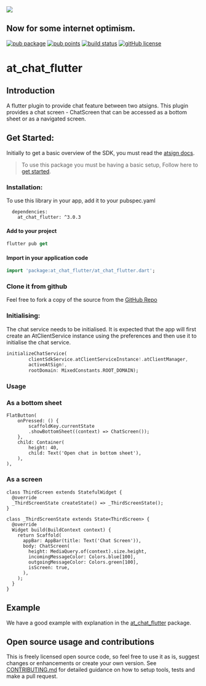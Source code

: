 <img src="https://atsign.dev/assets/img/@developersmall.png?sanitize=true">

## Now for some internet optimism.

[![pub package](https://img.shields.io/pub/v/at_chat_flutter)](https://pub.dev/packages/at_chat_flutter) [![pub points](https://badges.bar/at_chat_flutter/pub%20points)](https://pub.dev/packages/at_chat_flutter/score) [![build status](https://github.com/atsign-foundation/at_client_sdk/actions/workflows/at_client_sdk.yaml/badge.svg?branch=trunk)](https://github.com/atsign-foundation/at_client_sdk/actions/workflows/at_client_sdk.yaml) [![gitHub license](https://img.shields.io/badge/license-BSD3-blue.svg)](./LICENSE)


# at_chat_flutter

## Introduction

A flutter plugin to provide chat feature between two atsigns.
This plugin provides a chat screen - ChatScreen that can be accessed as a bottom sheet or as a navigated screen.

## Get Started:

Initially to get a basic overview of the SDK, you must read the [atsign docs](https://atsign.dev/docs/overview/).

> To use this package you must be having a basic setup, Follow here to [get started](https://atsign.dev/docs/get-started/setup-your-env/).


### Installation:

 To use this library in your app, add it to your pubspec.yaml

``` 
  dependencies:
    at_chat_flutter: ^3.0.3
```
#### Add to your project

 ```dart
 flutter pub get 
 ```
 #### Import in your application code

 ```dart
 import 'package:at_chat_flutter/at_chat_flutter.dart';
 ```
### Clone it from github

 Feel free to fork a copy of the source from the [GitHub Repo](https://github.com/atsign-foundation/at_widgets)

### Initialising:
The chat service needs to be initialised. It is expected that the app will first create an AtClientService instance using the preferences and then use it to initialise the chat service.

```dart
initializeChatService(
        clientSdkService.atClientServiceInstance!.atClientManager,
        activeAtSign!,
        rootDomain: MixedConstants.ROOT_DOMAIN);
```

### Usage

### As a bottom sheet
```
FlatButton(
    onPressed: () {
        scaffoldKey.currentState
        .showBottomSheet((context) => ChatScreen());
    },
    child: Container(
        height: 40,
        child: Text('Open chat in bottom sheet'),
    ),
),
```

### As a screen
```
class ThirdScreen extends StatefulWidget {
  @override
  _ThirdScreenState createState() => _ThirdScreenState();
}

class _ThirdScreenState extends State<ThirdScreen> {
  @override
  Widget build(BuildContext context) {
    return Scaffold(
      appBar: AppBar(title: Text('Chat Screen')),
      body: ChatScreen(
        height: MediaQuery.of(context).size.height,
        incomingMessageColor: Colors.blue[100],
        outgoingMessageColor: Colors.green[100],
        isScreen: true,
      ),
    );
  }
}
```

## Example

We have a good example with explanation in the [at_chat_flutter](https://pub.dev/packages/at_chat_flutter/example) package.

## Open source usage and contributions

 This is freely licensed open source code, so feel free to use it as is, suggest changes or enhancements or create your
 own version. See [CONTRIBUTING.md](https://github.com/atsign-foundation/at_widgets/blob/trunk/CONTRIBUTING.md) for detailed guidance on how to setup tools, tests and make a pull request.